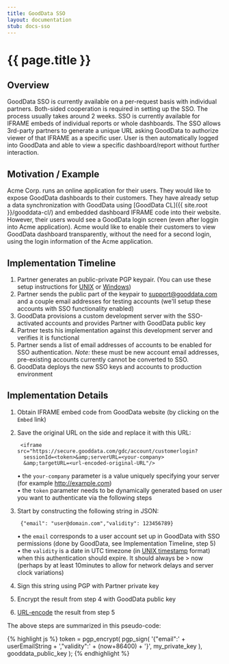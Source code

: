 ```yaml
---
title: GoodData SSO
layout: documentation
stub: docs-sso
---
```


# {{ page.title }}

## Overview

GoodData SSO is currently available on a per-request basis with individual partners. Both-sided cooperation is required in setting up the SSO. The process usually takes around 2 weeks. SSO is currently available for IFRAME embeds of individual reports or whole dashboards. The SSO allows 3rd-party partners to generate a unique URL asking GoodData to authorize viewer of that IFRAME as a specific user. User is then automatically logged into GoodData and able to view a specific dashboard/report without further interaction.

## Motivation / Example

Acme Corp. runs an online application for their users. They would like to expose GoodData dashboards to their customers. They have already setup a data synchronization with GoodData using [GoodData CL]({{ site.root }}/gooddata-cl/) and embedded dashboard IFRAME code into their website. However, their users would see a GoodData login screen (even after loggin into Acme application). Acme would like to enable their customers to view GoodData dashboard transparently, without the need for a second login, using the login information of the Acme application.

## Implementation Timeline

1. Partner generates an public-private PGP keypair. (You can use these setup instructions for [UNIX](http://www.gnupg.org/gph/en/manual.html#AEN26) or [Windows](http://www.coresecure.com/v5/gnupg.html))
2. Partner sends the public part of the keypair to support@gooddata.com and a couple email addresses for testing accounts (we'll setup these accounts with SSO functionality enabled)
3. GoodData provisions a custom development server with the SSO-activated accounts and provides Partner with GoodData public key
4. Partner tests his implementation against this development server and verifies it is functional
5. Partner sends a list of email addresses of accounts to be enabled for SSO authentication. *Note:* these must be new account email addresses, pre-existing accounts currently cannot be converted to SSO.
6. GoodData deploys the new SSO keys and accounts to production environment

## Implementation Details

1. Obtain IFRAME embed code from GoodData website (by clicking on the `Embed` link)
2. Save the original URL on the side and replace it with this URL:

        <iframe src="https://secure.gooddata.com/gdc/account/customerlogin?
         sessionId=<token>&amp;serverURL=<your-company>
         &amp;targetURL=<url-encoded-original-URL"/>

   • the `your-company` parameter is a value uniquely specifying your server (for example http://example.com)  
   • the `token` parameter needs to be dynamically generated based on user you want to authenticate via the following steps

3. Start by constructing the following string in JSON:

        {"email": "user@domain.com","validity": 123456789}

   • the `email` corresponds to a user account set up in GoodData with SSO permissions (done by GoodData, see Implementation Timeline, step 5)  
   • the `validity` is a date in UTC timezone (in [UNIX timestamp](http://en.wikipedia.org/wiki/Unix_time) format) when this authentication should expire. It should always be > now (perhaps by at least 10minutes to allow for network delays and server clock variations)

4. Sign this string using PGP with Partner private key
5. Encrypt the result from step 4 with GoodData public key
6. [URL-encode](http://en.wikipedia.org/wiki/Percent-encoding) the result from step 5

The above steps are summarized in this pseudo-code:

{% highlight js %}
token = pgp_encrypt(
  pgp_sign(
    '{"email":' + userEmailString + ',"validity":' + (now+86400) + '}',
    my_private_key
  ),
  gooddata_public_key
);
{% endhighlight %}

